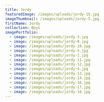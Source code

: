 ```yaml
---
title: Jordy
featuredImage: /images/uploads/jordy-15.jpg
imageThumbnail: /images/uploads/jordy-5.jpg
firstName: Jordy
collection: Boys
imagePortfolio:
  - image: /images/uploads/jordy-3.jpg
  - image: /images/uploads/jordy-8.jpg
  - image: /images/uploads/jordy-10.jpg
  - image: /images/uploads/jordy-5.jpg
  - image: /images/uploads/jordy-1.jpg
  - image: /images/uploads/jordy-11.jpg
  - image: /images/uploads/jordy-12.jpg
  - image: /images/uploads/jordy-4.jpg
  - image: /images/uploads/jordy-13.jpg
  - image: /images/uploads/jordy-14.jpg
  - image: /images/uploads/jordy-16.jpg
  - image: /images/uploads/jordy-17.jpg
  - image: /images/uploads/jordy-18.jpg
---
```


